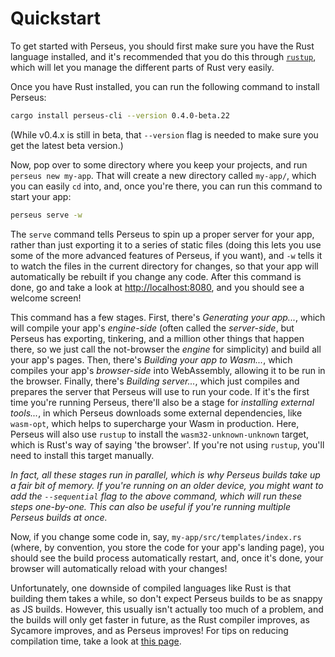 # Quickstart

To get started with Perseus, you should first make sure you have the Rust language installed, and it's recommended that you do this through [`rustup`](https://rustup.rs), which will let you manage the different parts of Rust very easily.

Once you have Rust installed, you can run the following command to install Perseus:

```sh
cargo install perseus-cli --version 0.4.0-beta.22
```

(While v0.4.x is still in beta, that `--version` flag is needed to make sure you get the latest beta version.)

Now, pop over to some directory where you keep your projects, and run `perseus new my-app`. That will create a new directory called `my-app/`, which you can easily `cd` into, and, once you're there, you can run this command to start your app:

```sh
perseus serve -w
```

The `serve` command tells Perseus to spin up a proper server for your app, rather than just exporting it to a series of static files (doing this lets you use some of the more advanced features of Perseus, if you want), and `-w` tells it to watch the files in the current directory for changes, so that your app will automatically be rebuilt if you change any code. After this command is done, go and take a look at <http://localhost:8080>, and you should see a welcome screen!

This command has a few stages. First, there's *Generating your app...*, which will compile your app's *engine-side* (often called the *server-side*, but Perseus has exporting, tinkering, and a million other things that happen there, so we just call the not-browser the *engine* for simplicity) and build all your app's pages. Then, there's *Building your app to Wasm...*, which compiles your app's *browser-side* into WebAssembly, allowing it to be run in the browser. Finally, there's *Building server...*, which just compiles and prepares the server that Perseus will use to run your code. If it's the first time you're running Perseus, there'll also be a stage for *installing external tools...*, in which Perseus downloads some external dependencies, like `wasm-opt`, which helps to supercharge your Wasm in production. Here, Perseus will also use `rustup` to install the `wasm32-unknown-unknown` target, which is Rust's way of saying 'the browser'. If you're not using `rustup`, you'll need to install this target manually.

*In fact, all these stages run in parallel, which is why Perseus builds take up a fair bit of memory. If you're running on an older device, you might want to add the `--sequential` flag to the above command, which will run these steps one-by-one. This can also be useful if you're running multiple Perseus builds at once.*

Now, if you change some code in, say, `my-app/src/templates/index.rs` (where, by convention, you store the code for your app's landing page), you should see the build process automatically restart, and, once it's done, your browser will automatically reload with your changes! 

Unfortunately, one downside of compiled languages like Rust is that building them takes a while, so don't expect Perseus builds to be as snappy as JS builds. However, this usually isn't actually too much of a problem, and the builds will only get faster in future, as the Rust compiler improves, as Sycamore improves, and as Perseus improves! For tips on reducing compilation time, take a look at [this page](:fundamentals/compilation-times).
